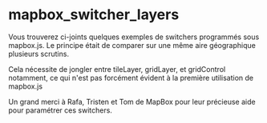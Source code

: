 mapbox_switcher_layers
======================

Vous trouverez ci-joints quelques exemples de switchers programmés sous mapbox.js. Le principe était de comparer sur une même aire géographique plusieurs scrutins.

Cela nécessite de jongler entre tileLayer, gridLayer, et gridControl notamment, ce qui n'est pas forcément évident à la première utilisation de mapbox.js

Un grand merci à Rafa, Tristen et Tom de MapBox pour leur précieuse aide pour paramétrer ces switchers.
